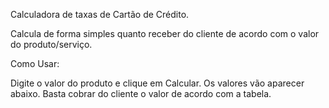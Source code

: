 Calculadora de taxas de Cartão de Crédito.

Calcula de forma simples quanto receber do cliente de acordo com o valor do produto/serviço.

Como Usar:

Digite o valor do produto e clique em Calcular. Os valores vão aparecer abaixo. Basta cobrar do cliente o valor de acordo com a tabela.

